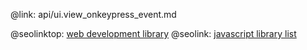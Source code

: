 @link: api/ui.view_onkeypress_event.md

@seolinktop: [web development library](https://webix.com)
@seolink: [javascript library list](https://webix.com/widget/list/)